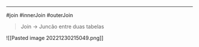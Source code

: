 ----
#join #innerJoin #outerJoin

> Join -> Juncão entre duas tabelas


![[Pasted image 20221230215049.png]]



